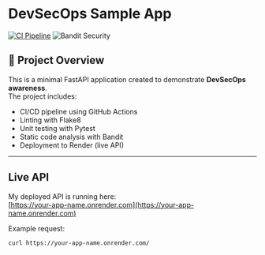 # DevSecOps Sample App

[![CI Pipeline](https://github.com/Kavyashreem1/devsecops-sample-app/actions/workflows/ci.yml/badge.svg)](https://github.com/Kavyashreem1/devsecops-sample-app/actions/workflows/ci.yml) ![Bandit Security](https://img.shields.io/badge/security-Bandit-green)

## 📄 Project Overview
This is a minimal FastAPI application created to demonstrate **DevSecOps awareness**.  
The project includes:
- CI/CD pipeline using GitHub Actions
- Linting with Flake8
- Unit testing with Pytest
- Static code analysis with Bandit
- Deployment to Render (live API)

---

## Live API
My deployed API is running here:  
[https://your-app-name.onrender.com](https://your-app-name.onrender.com)

Example request:
```bash
curl https://your-app-name.onrender.com/

